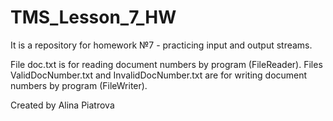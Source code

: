 # TMS_Lesson_7_HW
It is a repository for homework №7 - practicing input and output streams.

File doc.txt is for reading document numbers by program (FileReader). Files ValidDocNumber.txt and InvalidDocNumber.txt are for writing document numbers by program (FileWriter).

Created by Alina Piatrova
